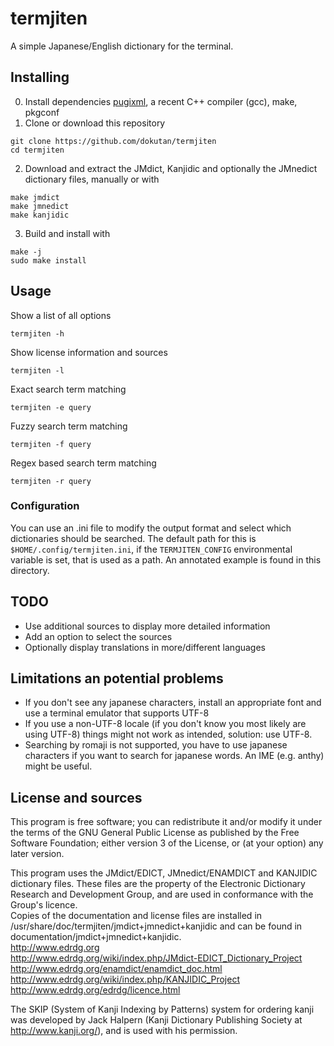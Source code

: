 # termjiten
A simple Japanese/English dictionary for the terminal.

## Installing
0. Install dependencies [pugixml](https://pugixml.org/), a recent C++ compiler (gcc), make, pkgconf
1. Clone or download this repository
```
git clone https://github.com/dokutan/termjiten
cd termjiten
```
2. Download and extract the JMdict, Kanjidic and optionally the JMnedict dictionary files, manually or with
```
make jmdict
make jmnedict
make kanjidic
```
3. Build and install with
```
make -j
sudo make install
```

## Usage
Show a list of all options
```
termjiten -h
```
Show license information and sources
```
termjiten -l
```
Exact search term matching
```
termjiten -e query
```
Fuzzy search term matching
```
termjiten -f query
```
Regex based search term matching
```
termjiten -r query
```

### Configuration
You can use an .ini file to modify the output format and select which dictionaries should be searched. The default path for this is ``$HOME/.config/termjiten.ini``, if the ``TERMJITEN_CONFIG`` environmental variable is set, that is used as a path. An annotated example is found in this directory.

## TODO
- Use additional sources to display more detailed information
- Add an option to select the sources
- Optionally display translations in more/different languages

## Limitations an potential problems
- If you don't see any japanese characters, install an appropriate font and use a terminal emulator that supports UTF-8
- If you use a non-UTF-8 locale (if you don't know you most likely are using UTF-8) things might not work as intended, solution: use UTF-8.
- Searching by romaji is not supported, you have to use japanese characters if you want to search for japanese words. An IME (e.g. anthy) might be useful.

## License and sources
This program is free software; you can redistribute it and/or modify it under the terms of the GNU General Public License as published by the Free Software Foundation; either version 3 of the License, or (at your option) any later version.

This program uses the JMdict/EDICT, JMnedict/ENAMDICT and KANJIDIC dictionary files. These files are the property of the Electronic Dictionary Research and Development Group, and are used in conformance with the Group's licence.<br>
Copies of the documentation and license files are installed in /usr/share/doc/termjiten/jmdict+jmnedict+kanjidic and can be found in documentation/jmdict+jmnedict+kanjidic.<br>
http://www.edrdg.org<br>
http://www.edrdg.org/wiki/index.php/JMdict-EDICT_Dictionary_Project<br>
http://www.edrdg.org/enamdict/enamdict_doc.html<br>
http://www.edrdg.org/wiki/index.php/KANJIDIC_Project<br>
http://www.edrdg.org/edrdg/licence.html

The SKIP (System of Kanji Indexing by Patterns) system for ordering kanji was developed by Jack Halpern (Kanji Dictionary Publishing Society at http://www.kanji.org/), and is used with his permission.
